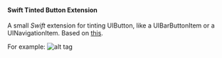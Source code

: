 <h4>Swift Tinted Button Extension</h4>

A small <i>Swift</i> extension for tinting UIButton, like a UIBarButtonItem or a UINavigationItem. Based on <a href="https://github.com/filipstefansson/UITintedButton">this</a>.

For example:
![alt tag](https://raw.github.com/maximbilan/SwiftTintedButtonExtension/master/img/4.png)
